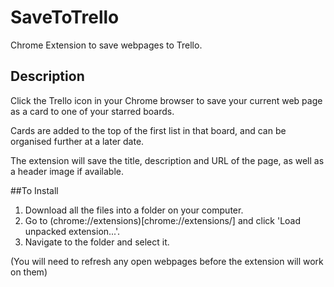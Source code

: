 # SaveToTrello
Chrome Extension to save webpages to Trello.

## Description
Click the Trello icon in your Chrome browser to save your current web page as a card to one of your starred boards. 

Cards are added to the top of the first list in that board, and can be organised further at a later date. 

The extension will save the title, description and URL of the page, as well as a header image if available.

##To Install
1. Download all the files into a folder on your computer.
2. Go to (chrome://extensions)[chrome://extensions/] and click 'Load unpacked extension...'.
3. Navigate to the folder and select it.

(You will need to refresh any open webpages before the extension will work on them)
